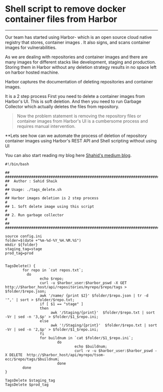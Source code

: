 # Shell script to remove docker container files from Harbor

---

Our team has started using Harbor- which is an open source cloud native registry that stores, container images . It also signs, and scans container images for vulnerabilities.

As we are dealing with repositories and container images and there are many images for different stacks like development, staging and production. 
Storing them in Harbor without any deletion strategy results in no space left on harbor hosted machine. 

Harbor captures the documentation of deleting repositories and container images. 

It is a 2 step process
First you need to delete a container images from Harbor's UI. This is soft deletion. And then you need to run Garbage Collector which actually deletes the files from repository.

> Now the problem statement is removing the repository files or container images from Harbor's UI is a cumbersome process and requires manual intervention. 

**Lets see how can we automate the process of deletion of repository container images using Harbor's REST API and Shell scripting without using UI

You can also  start reading my blog here [Shahid's medium blog](https://medium.com/@shahids89/).

```
#!/bin/bash

## ##############################################################################################################################
##  Author : Sahid Shaik                                                                                                        #                            
## Usage: ./tags_delete.sh                                                                                                      #
## Harbor images deletion is 2 step process                                                                                     #
## 1. Soft delete image using this script                                                                                       #
## 2. Run garbage collector                                                                                                     #                            
## ##############################################################################################################################

source config.ini
folder=$(date +"%m-%d-%Y_%H.%M.%S")
mkdir ${folder}
staging_tag=stage
prod_tag=prod


TagsDelete() {
        for repo in `cat repos.txt`;
          do
                echo $repo;
                curl -u $harbor_user:$harbor_pswd -X GET http://$harbor_host/api/repositories/myrepo/$repo/tags > $folder/$repo.json;
                awk '/name/ {print $2}' $folder/$repo.json | tr -d '",' | sort > $folder/$repo.txt;
                if [ $1 == "stage" ]
                then
                     awk '/Staging/{print}'  $folder/$repo.txt | sort -Vr | sed -n '3,$p' > $folder/$1_$repo.ini;
                else
                     awk '!/Staging/{print}'  $folder/$repo.txt | sort -Vr | sed -n '2,$p' > $folder/$1_$repo.ini;
                fi
                for buildnum in `cat $folder/$1_$repo.ini`;
                        do
                                echo $buildnum;
                                curl -v -u $harbor_user:$harbor_pswd -X DELETE  http://$harbor_host/api/myrepo/tsom-ecc/$repo/tags/$buildnum;
                        done
        done
}

TagsDelete $staging_tag
TagsDelete $prod_tag

```

